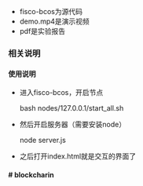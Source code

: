 - fisco-bcos为源代码
- demo.mp4是演示视频
- pdf是实验报告



### 相关说明

#### 使用说明

- 进入fisco-bcos，开启节点

  bash nodes/127.0.0.1/start_all.sh

- 然后开启服务器（需要安装node）

  node server.js

- 之后打开index.html就是交互的界面了

#### #   b l o c k c h a r i n  
 